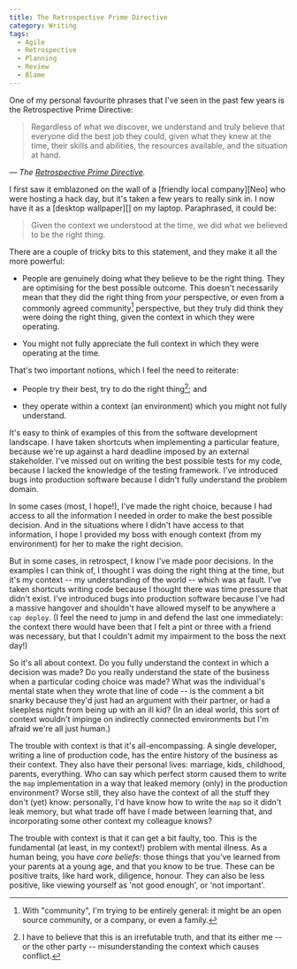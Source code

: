 ```yaml
---
title: The Retrospective Prime Directive
category: Writing
tags:
  - Agile
  - Retrospective
  - Planning
  - Review
  - Blame
---
```


One of my personal favourite phrases that I've seen in the past few years is
the Retrospective Prime Directive:

> Regardless of what we discover, we understand and truly believe that everyone
> did the best job they could, given what they knew at the time, their skills
> and abilities, the resources available, and the situation at hand.

<cite>&mdash; The [Retrospective Prime Directive](http://www.retrospectives.com/pages/retroPrimeDirective.html).</cite>

I first saw it emblazoned on the wall of a [friendly local company][Neo] who were hosting a hack day, but it's taken a few years to really sink in. I now have it as a [desktop wallpaper][] on my laptop. Paraphrased, it could be:

> Given the context we understood at the time, we did what we believed to be
> the right thing.

There are a couple of tricky bits to this statement, and they make it all the
more powerful:

* People are genuinely doing what they believe to be the right thing. They are
  optimising for the best possible outcome. This doesn't necessarily mean that
  they did the right thing from *your* perspective, or even from a commonly
  agreed community[^1] perspective, but they truly did think they were doing
  the right thing, given the context in which they were operating.

* You might not fully appreciate the full context in which they were operating
  at the time.

That's two important notions, which I feel the need to reiterate:

* People try their best, try to do the right thing[^2]; and

* they operate within a context (an environment) which you might not fully
  understand.

It's easy to think of examples of this from the software development landscape.
I have taken shortcuts when implementing a particular feature, because we're up
against a hard deadline imposed by an external stakeholder. I've missed out on
writing the best possible tests for my code, because I lacked the knowledge of
the testing framework. I've introduced bugs into production software because I
didn't fully understand the problem domain.

In some cases (most, I hope!), I've made the right choice, because I had access
to all the information I needed in order to make the best possible decision.
And in the situations where I didn't have access to that information, I hope I
provided my boss with enough context (from my environment) for her to make the
right decision.

But in some cases, in retrospect, I know I've made poor decisions. In the
examples I can think of, I thought I was doing the right thing at the time, but
it's my context -- my understanding of the world -- which was at fault. I've
taken shortcuts writing code because I thought there was time pressure that
didn't exist. I've introduced bugs into production software because I've had a
massive hangover and shouldn't have allowed myself to be anywhere a `cap
deploy`. (I feel the need to jump in and defend the last one immediately: the
context there would have been that I felt a pint or three with a friend was
necessary, but that I couldn't admit my impairment to the boss the next day!)

So it's all about context. Do you fully understand the context in which a
decision was made? Do you really understand the state of the business when a
particular coding choice was made? What was the individual's mental state when
they wrote that line of code -- is the comment a bit snarky because they'd just
had an argument with their partner, or had a sleepless night from being up with
an ill kid? (In an ideal world, this sort of context wouldn't impinge on
indirectly connected environments but I'm afraid we're all just human.)

The trouble with context is that it's all-encompassing. A single developer,
writing a line of production code, has the entire history of the business as
their context. They also have their personal lives: marriage, kids, childhood,
parents, everything. Who can say which perfect storm caused them to write the
`map` implementation in a way that leaked memory (only) in the production
environment? Worse still, they also have the context of all the stuff they
don't (yet) know: personally, I'd have know how to write the `map` so it didn't
leak memory, but what trade off have I made between learning that, and
incorporating some other context my colleague knows?

The trouble with context is that it can get a bit faulty, too. This is the
fundamental (at least, in my context!) problem with mental illness. As a human
being, you have *core beliefs*: those things that you've learned from your
parents at a young age, and that you know to be true. These can be positive
traits, like hard work, diligence, honour. They can also be less positive, like
viewing yourself as 'not good enough', or 'not important'.


[^1]: With "community", I'm trying to be entirely general: it might be an open source community, or a company, or even a family.

[^2]: I have to believe that this is an irrefutable truth, and that its either me -- or the other party -- misunderstanding the context which causes conflict.